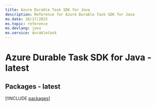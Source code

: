 ```yaml
---
title: Azure Durable Task SDK for Java
description: Reference for Azure Durable Task SDK for Java
ms.date: 10/17/2025
ms.topic: reference
ms.devlang: java
ms.service: durabletask
---
```

# Azure Durable Task SDK for Java - latest
## Packages - latest
[!INCLUDE [packages](durable-task-index.md)]